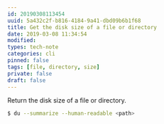```yaml
---
id: 20190308113454
uuid: 5a432c2f-b816-4184-9a41-dbd09b6b1f68
title: Get the disk size of a file or directory
date: 2019-03-08 11:34:54
modified: 
types: tech-note
categories: cli
pinned: false
tags: [file, directory, size]
private: false
draft: false
---
```


Return the disk size of a file or directory.

```sh
$ du --summarize --human-readable <path>
```
